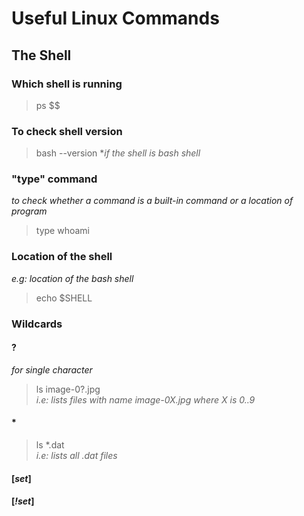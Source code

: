 # Useful Linux Commands


## The Shell
### Which shell is running
> ps $$

### To check shell version
> bash --version **if the shell is bash shell*

### "type" command
*to check whether a command is a built-in command or a location of program*

> type whoami

### Location of the shell
*e.g: location of the bash shell*

> echo $SHELL

### Wildcards
#### ?
*for single character*
> ls image-0?.jpg </br>
> *i.e: lists files with name image-0X.jpg where X is 0..9*

#### *
> ls *.dat </br>
> *i.e: lists all .dat files*
#### [*set*]
#### [*!set*]
